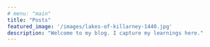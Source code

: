```yaml
---
# menu: "main"
title: "Posts"
featured_image: '/images/lakes-of-killarney-1440.jpg'
description: "Welcome to my blog. I capture my learnings here."
---
```



